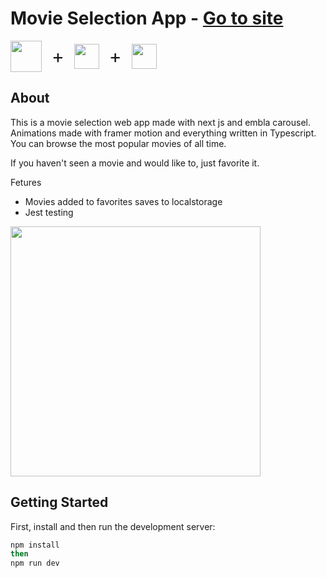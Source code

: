 # Movie Selection App - [Go to site](https://movie-selection-app.vercel.app/)

 <div style="display:flex; gap: 1rem;  align-items: center ">
<img src="https://github.com/marwin1991/profile-technology-icons/assets/136815194/5f8c622c-c217-4649-b0a9-7e0ee24bd704" width="50">
 <div style="font-size: 30px">+</div>
<img src="https://user-images.githubusercontent.com/25181517/183890598-19a0ac2d-e88a-4005-a8df-1ee36782fde1.png" width="40">
 <div style="font-size: 30px">+</div>
<img src="https://cdn.worldvectorlogo.com/logos/framer-motion.svg" width="40">
 </div>

## About

This is a movie selection web app made with next js and embla carousel. Animations made with framer motion and everything written in Typescript. You can browse the most popular movies of all time.

If you haven't seen a movie and would like to, just favorite it.

Fetures

- Movies added to favorites saves to localstorage
- Jest testing

<img src="src/app/assets/movieSelectionAppGif.gif" width="400" />

## Getting Started

First, install and then run the development server:

```bash
npm install
then
npm run dev
```
